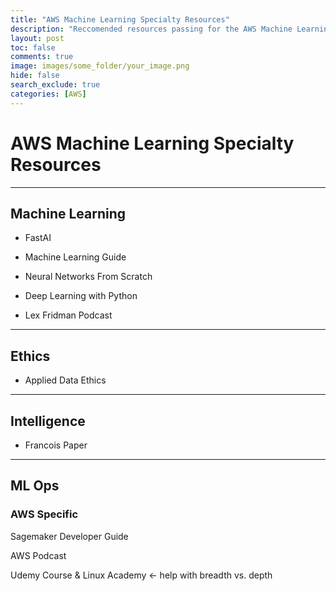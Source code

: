 ```yaml
---
title: "AWS Machine Learning Specialty Resources"
description: "Reccomended resources passing for the AWS Machine Learning Specialty."
layout: post
toc: false
comments: true
image: images/some_folder/your_image.png
hide: false
search_exclude: true
categories: [AWS]
---
```


# AWS Machine Learning Specialty Resources

------

## Machine Learning

- FastAI

- Machine Learning Guide
- Neural Networks From Scratch
- Deep Learning with Python
- Lex Fridman Podcast

------

## Ethics

- Applied Data Ethics

------

## Intelligence

- Francois Paper

------

## ML Ops

### AWS Specific

Sagemaker Developer Guide

AWS Podcast

Udemy Course & Linux Academy <- help with breadth vs. depth